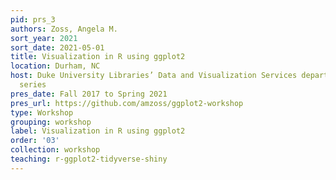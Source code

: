 ```yaml
---
pid: prs_3
authors: Zoss, Angela M.
sort_year: 2021
sort_date: 2021-05-01
title: Visualization in R using ggplot2
location: Durham, NC
host: Duke University Libraries’ Data and Visualization Services department workshop
  series
pres_date: Fall 2017 to Spring 2021
pres_url: https://github.com/amzoss/ggplot2-workshop
type: Workshop
grouping: workshop
label: Visualization in R using ggplot2
order: '03'
collection: workshop
teaching: r-ggplot2-tidyverse-shiny
---
```

